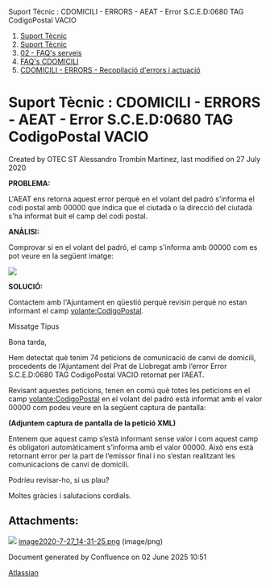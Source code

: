 Suport Tècnic : CDOMICILI - ERRORS - AEAT - Error S.C.E.D:0680 TAG CodigoPostal VACIO  

1.  [Suport Tècnic](index.md)
2.  [Suport Tècnic](13893782.md)
3.  [02 - FAQ's serveis](26313393.md)
4.  [FAQ's CDOMICILI](28705548.md)
5.  [CDOMICILI - ERRORS - Recopilació d'errors i actuació](36340023.md)

Suport Tècnic : CDOMICILI - ERRORS - AEAT - Error S.C.E.D:0680 TAG CodigoPostal VACIO
=====================================================================================

Created by OTEC ST Alessandro Trombin Martinez, last modified on 27 July 2020

**PROBLEMA:**

L'AEAT ens retorna aquest error perquè en el volant del padró s'informa el codi postal amb 00000 que indica que el ciutadà o la direcció del ciutadà s'ha informat buit el camp del codi postal.

**ANÀLISI:**

Comprovar si en el volant del padró, el camp <codigoPostal> s'informa amb 00000 com es pot veure en la següent imatge:

![](attachments/41518260/41518261.png)

**SOLUCIÓ:**

Contactem amb l'Ajuntament en qüestió perquè revisin perquè no estan informant el camp <volante:CodigoPostal>.

  

Missatge Tipus

Bona tarda,

Hem detectat què tenim 74 peticions de comunicació de canvi de domicili, procedents de l’Ajuntament del Prat de Llobregat amb l’error Error S.C.E.D:0680 TAG CodigoPostal VACIO retornat per l’AEAT.

Revisant aquestes peticions, tenen en comú què totes les peticions en el camp <volante:CodigoPostal> en el volant del padró està informat amb el valor 00000 com podeu veure en la següent captura de pantalla:

**(Adjuntem captura de pantalla de la petició XML)**

Entenem que aquest camp s’està informant sense valor i com aquest camp és obligatori automàticament s’informa amb el valor 00000. Això ens està retornant error per la part de l’emissor final i no s’estan realitzant les comunicacions de canvi de domicili.

Podríeu revisar-ho, si us plau?

Moltes gràcies i salutacions cordials.

Attachments:
------------

![](images/icons/bullet_blue.gif) [image2020-7-27\_14-31-25.png](attachments/41518260/41518261.png) (image/png)  

Document generated by Confluence on 02 June 2025 10:51

[Atlassian](http://www.atlassian.com/)